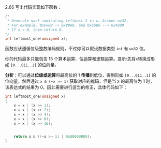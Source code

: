 2.66 写出代码实现如下函数：
```c
/*
 * Generate mask indicating leftmost 1 in x. Assume w=32.
 * For example, 0xFF00 -> 0x8000, and 0x6600 --> 0x4000
 * If x = 0, then return 0.
*/
int leftmost_one(unsigned x);
```
函数应该遵循位级整数编码规则，不过你可以假设数据类型 `int` 有 `w=32` 位。

你的代码最多只能包含 15 个算术运算、位运算和逻辑运算。提示:先将x转换成形如 `[0...011..1]` 的位向量。

**分析**：可以通过**位级或运算**将最高位的 1 **传播**到低位，得到形如 `[0...011..1]` 的位向量。然后通过 `x & (~x >> 1)` 获取对应的掩码，但是当 x 的最高位为 1 时，该表达式的结果为 0，因此需要进行适当的修正，具体代码如下：
```c
int leftmost_one(unsigned x)
{
    x = x | (x >> 1);
    x = x | (x >> 2);
    x = x | (x >> 4);
    x = x | (x >> 8);
    x = x | (x >> 16);
    

    return x & ((~x >> 1) | 0x80000000);
}
```